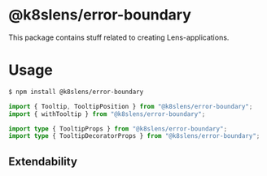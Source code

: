# @k8slens/error-boundary

This package contains stuff related to creating Lens-applications. 

# Usage

```bash
$ npm install @k8slens/error-boundary
```

```typescript
import { Tooltip, TooltipPosition } from "@k8slens/error-boundary";
import { withTooltip } from "@k8slens/error-boundary";

import type { TooltipProps } from "@k8slens/error-boundary";
import type { TooltipDecoratorProps } from "@k8slens/error-boundary";

```

## Extendability
